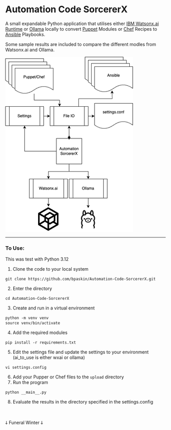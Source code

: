 # Automation Code SorcererX

A small expandable Python application that utilises either [IBM Watsonx.ai Runtime](https://cloud.ibm.com/catalog/services/watsonxai-runtime) or [Ollama](https://ollama.com) locally to convert [Puppet](https://www.puppet.com) Modules or [Chef](https://www.chef.io) Recipes to [Ansible](https://www.redhat.com/en/ansible-collaborative) Playbooks.  

Some sample results are included to compare the different modles from Watsonx.ai and Ollama.

![architecture](https://github.com/bpaskin/Automation-Code-SorcererX/blob/main/images/code-sorcererx.png)

---

### To Use: ###

This was test with Python 3.12

1. Clone the code to your local system 
```
git clone https://github.com/bpaskin/Automation-Code-SorcererX.git
```
2. Enter the directory
```
cd Automation-Code-SorcererX
```
3. Create and run in a virtual environment
```
python -m venv venv
source venv/bin/activate
```
4. Add the required modules
```
pip install -r requirements.txt
````
5. Edit the settings file and update the settings to your environment (ai_to_use is either wxai or ollama)
```
vi settings.config
```
6. Add your Pupper or Chef files to the `upload` directory
7. Run the program
```
python __main__.py
```
8. Evaluate the results in the directory specified in the settings.config
</br>
</br>
𐕣 Funeral Winter 𐕣
